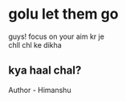 # golu let them go 
guys! focus on your aim kr je <br>
chll chl ke dikha

## kya haal chal?
Author - Himanshu